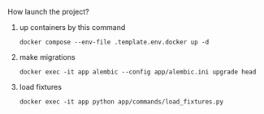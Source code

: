 How launch the project?

1) up containers by this command

       docker compose --env-file .template.env.docker up -d
2) make migrations

       docker exec -it app alembic --config app/alembic.ini upgrade head
3) load fixtures

       docker exec -it app python app/commands/load_fixtures.py

